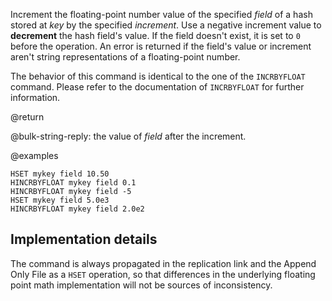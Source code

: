 Increment the floating-point number value of the specified _field_ of a hash stored at _key_ by the specified _increment_.
Use a negative increment value to **decrement** the hash field's value.
If the field doesn't exist, it is set to `0` before the operation.
An error is returned if the field's value or increment aren't string representations of a floating-point number.

The behavior of this command is identical to the one of the `INCRBYFLOAT` command.
Please refer to the documentation of `INCRBYFLOAT` for further information.

@return

@bulk-string-reply: the value of _field_ after the increment.

@examples

```cli
HSET mykey field 10.50
HINCRBYFLOAT mykey field 0.1
HINCRBYFLOAT mykey field -5
HSET mykey field 5.0e3
HINCRBYFLOAT mykey field 2.0e2
```

## Implementation details

The command is always propagated in the replication link and the Append Only
File as a `HSET` operation, so that differences in the underlying floating point
math implementation will not be sources of inconsistency.
